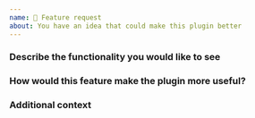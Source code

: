 ```yaml
---
name: 🚀 Feature request
about: You have an idea that could make this plugin better
---
```


### Describe the functionality you would like to see
<!-- A clear and concise description of the features or functionality you feel is missing.
For example: I want to use the plugin in my AndroidX project. -->

### How would this feature make the plugin more useful?
<!-- Provide context for how the requested functionality would improve your ability to develop successful applications with this plugin.
For example: Make the plugin being compatible with AndroidX project. -->

### Additional context
<!-- Add any other context or screenshots about the feature request here. -->
